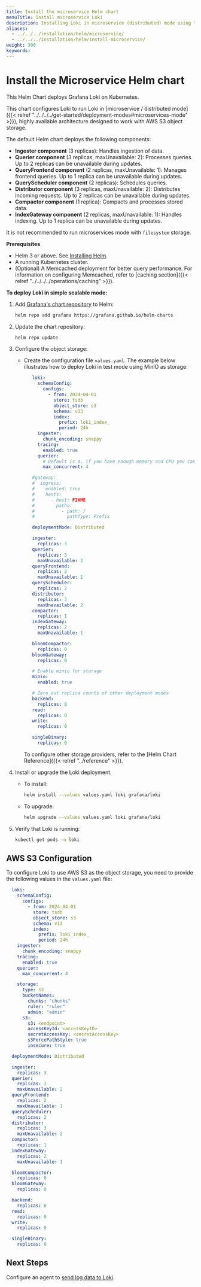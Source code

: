 ```yaml
---
title: Install the microservice Helm chart 
menuTitle: Install microservice Loki
description: Installing Loki in microservice (distributed) mode using the Helm chart.
aliases:
  - ../../../installation/helm/microservice/
  - ../../../installation/helm/install-microservice/
weight: 300
keywords: 
---
```


# Install the Microservice Helm chart
<!-- vale Grafana.Quotes = NO -->
<!-- vale Grafana.Quotes = YES -->

This Helm Chart deploys Grafana Loki on Kubernetes.

This chart configures Loki to run Loki in [microservice / distributed mode]({{< relref "../../../../get-started/deployment-modes#microservices-mode" >}}), highly available architecture designed to work with AWS S3 object storage. 

The default Helm chart deploys the following components:
- **Ingester component** (3 replicas): Handles ingestion of data.
- **Querier component** (3 replicas, maxUnavailable: 2): Processes queries. Up to 2 replicas can be unavailable during updates.
- **QueryFrontend component** (2 replicas, maxUnavailable: 1): Manages frontend queries. Up to 1 replica can be unavailable during updates.
- **QueryScheduler component** (2 replicas): Schedules queries.
- **Distributor component** (3 replicas, maxUnavailable: 2): Distributes incoming requests. Up to 2 replicas can be unavailable during updates.
- **Compactor component** (1 replica): Compacts and processes stored data.
- **IndexGateway component** (2 replicas, maxUnavailable: 1): Handles indexing. Up to 1 replica can be unavailable during updates.


<!--TODO - Update when meta-monitoring chart releases-->

It is not recommended to run microservices mode with `filesystem` storage.

**Prerequisites**

- Helm 3 or above. See [Installing Helm](https://helm.sh/docs/intro/install/).
- A running Kubernetes cluster.
- (Optional) A Memcached deployment for better query performance. For information on configuring Memcached, refer to [caching section]({{< relref "../../../../operations/caching" >}}).


**To deploy Loki in simple scalable mode:**


1. Add [Grafana's chart repository](https://github.com/grafana/helm-charts) to Helm:

   ```bash
   helm repo add grafana https://grafana.github.io/helm-charts
   ```

1. Update the chart repository:

   ```bash
   helm repo update
   ```

1. Configure the object storage:

   - Create the configuration file `values.yaml`. The example below illustrates how to deploy Loki in test mode using MinIO as storage:

     ```yaml
        loki:
          schemaConfig:
            configs:
              - from: 2024-04-01
                store: tsdb
                object_store: s3
                schema: v13
                index:
                  prefix: loki_index_
                  period: 24h
          ingester:
            chunk_encoding: snappy
          tracing:
            enabled: true
          querier:
            # Default is 4, if you have enough memory and CPU you can increase, reduce if OOMing
            max_concurrent: 4

        #gateway:
        #  ingress:
        #    enabled: true
        #    hosts:
        #      - host: FIXME
        #        paths:
        #          - path: /
        #            pathType: Prefix

        deploymentMode: Distributed

        ingester:
          replicas: 3
        querier:
          replicas: 3
          maxUnavailable: 2
        queryFrontend:
          replicas: 2
          maxUnavailable: 1
        queryScheduler:
          replicas: 2
        distributor:
          replicas: 3
          maxUnavailable: 2
        compactor:
          replicas: 1
        indexGateway:
          replicas: 2
          maxUnavailable: 1

        bloomCompactor:
          replicas: 0
        bloomGateway:
          replicas: 0

        # Enable minio for storage
        minio:
          enabled: true

        # Zero out replica counts of other deployment modes
        backend:
          replicas: 0
        read:
          replicas: 0
        write:
          replicas: 0

        singleBinary:
          replicas: 0 
     ```

     To configure other storage providers, refer to the [Helm Chart Reference]({{< relref "../reference" >}}).


1. Install or upgrade the Loki deployment.
     - To install:
        ```bash
       helm install --values values.yaml loki grafana/loki
       ```
    - To upgrade:
       ```bash
       helm upgrade --values values.yaml loki grafana/loki
       ```
       

1. Verify that Loki is running:
    ```bash
    kubectl get pods -n loki
    ```

## AWS S3 Configuration

To configure Loki to use AWS S3 as the object storage, you need to provide the following values in the `values.yaml` file:

```yaml
  loki:
    schemaConfig:
      configs:
        - from: 2024-04-01
          store: tsdb
          object_store: s3
          schema: v13
          index:
            prefix: loki_index_
            period: 24h
    ingester:
      chunk_encoding: snappy
    tracing:
      enabled: true
    querier:
      max_concurrent: 4

    storage:
      type: s3
      bucketNames:
        chunks: "chunks"
        ruler: "ruler"
        admin: "admin"
      s3:
        s3: <endpoint>
        accessKeyId: <accessKeyID>
        secretAccessKey: <secretAccessKey>
        s3ForcePathStyle: true
        insecure: true

  deploymentMode: Distributed

  ingester:
    replicas: 3
  querier:
    replicas: 3
    maxUnavailable: 2
  queryFrontend:
    replicas: 2
    maxUnavailable: 1
  queryScheduler:
    replicas: 2
  distributor:
    replicas: 3
    maxUnavailable: 2
  compactor:
    replicas: 1
  indexGateway:
    replicas: 2
    maxUnavailable: 1

  bloomCompactor:
    replicas: 0
  bloomGateway:
    replicas: 0

  backend:
    replicas: 0
  read:
    replicas: 0
  write:
    replicas: 0

  singleBinary:
    replicas: 0

```

## Next Steps 
Configure an agent to [send log data to Loki](/docs/loki/<LOKI_VERSION>/send-data/).
